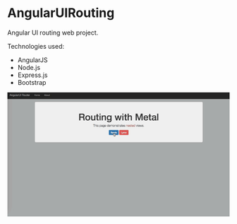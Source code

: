 # AngularUIRouting

Angular UI routing web project.

Technologies used:

- AngularJS
- Node.js
- Express.js
- Bootstrap

<img src="https://github.com/TheManuGarcia/AngularUIRouting/blob/master/AngularUIRouting.gif"/>



